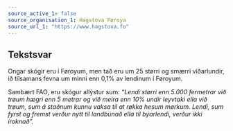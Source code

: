 ```yaml
---
source_active_1: false
source_organisation_1: Hagstova Føroya
source_url_1: "https://www.hagstova.fo"
---
```

## Tekstsvar  
Ongar skógir eru í Føroyum, men tað eru um 25 størri og smærri viðarlundir, ið tilsamans fevna um minni enn 0,1% av lendinum í Føroyum.  
  
Sambært FAO, eru skógur allýstur sum: *“Lendi størri enn 5.000 fermetrar við trøum hægri enn 5 metrar og við meira enn 10% undir leyvtaki ella við trøum, sum á staðnum kunnu vaksa til at røkka hesum mørkum. Lendi, sum fyrst og fremst verður nýtt til landbúnað ella til býarlendi, verður ikki íroknað”.*
